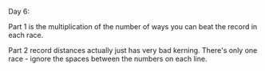 Day 6: 

Part 1 is the multiplication of the number of ways you can beat the record in each race.

Part 2 record distances actually just has very bad kerning. There's only one race - ignore the spaces between the numbers on each line.
